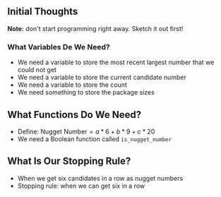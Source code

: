 ## Initial Thoughts

__Note:__ don't start programming right away. Sketch it out first!

### What Variables De We Need?

- We need a variable to store the most recent largest number that we could not get
- We need a variable to store the current candidate number
- We need a variable to store the count
- We need something to store the package sizes 

## What Functions Do We Need?

- Define: $\mbox{Nugget Number} = a * 6 + b * 9 + c * 20$
- We need a Boolean function called `is_nugget_number`


## What Is Our Stopping Rule?

- When we get six candidates in a row as nugget numbers
- Stopping rule: when we can get six in a row



